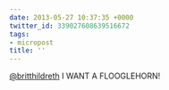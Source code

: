 ```yaml
---
date: 2013-05-27 10:37:35 +0000
twitter_id: 339027608639516672
tags:
- micropost
title: ''
---
```


[@britthildreth](https://twitter.com/britthildreth) I WANT A FLOOGLEHORN!
